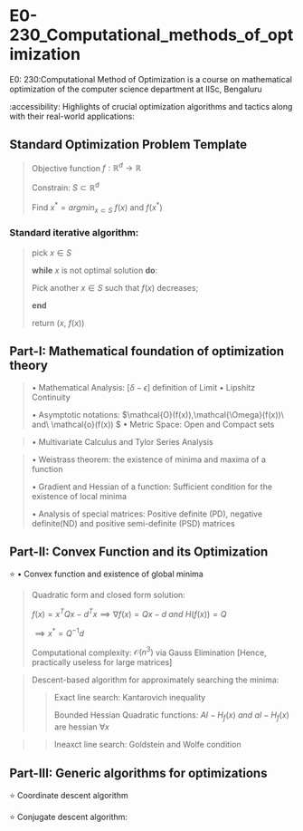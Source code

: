 # E0-230_Computational_methods_of_optimization
E0: 230:Computational Method of Optimization is a course on mathematical optimization of the computer science department at IISc, Bengaluru

:accessibility: Highlights of crucial optimization algorithms and tactics along with their real-world applications:

## Standard Optimization Problem Template
> Objective function $f:\mathbb{R}^d \to \mathbb{R}$
>
> Constrain: $S\subset \mathbb{R}^d$
>
> Find $x^{\ast}=argmin_{x\subset S}\ f(x)$
> and $f(x^{\ast})$

### Standard iterative algorithm:

> pick $x\in S$
>
> $\textbf{while}\ x$  is not optimal solution $\textbf{do}:$
> 
> Pick another $x\in S$ such that $f(x)$ decreases;
> 
> $\textbf{end}$
>
> return $(x,\ f(x))$

## Part-I: Mathematical foundation of optimization theory

> $\bullet$ Mathematical Analysis: $[\delta - \epsilon]$ definition of Limit
> $\bullet$ Lipshitz Continuity
> 
> $\bullet$ Asymptotic notations: $\mathcal{O}(f(x)),\mathcal{\Omega}(f(x))\ and\ \mathcal{o}(f(x)) $
> $\bullet$ Metric Space: Open and Compact sets

> $\bullet$ Multivariate Calculus and Tylor Series Analysis

> $\bullet$ Weistrass theorem: the existence of minima and maxima of a function
> 
> $\bullet$ Gradient and Hessian of a function: Sufficient condition for the existence of local minima
> 
> $\bullet$ Analysis of special matrices: Positive definite (PD), negative definite(ND) and positive semi-definite (PSD) matrices


## Part-II: Convex Function and its Optimization 

⭐ $\bullet$ Convex function and existence of global minima

> Quadratic form and closed form solution:
>
> $f(x)=x^TQx-d^Tx \implies \nabla f(x) = Qx-d\ and\ H(f(x))=Q$
>
> $\implies x^{\ast} = Q^{-1}d$
>
> Computational complexity: $\mathcal{O}(n^3)$ via Gauss Elimination [Hence, practically useless for large matrices]

> Descent-based algorithm for approximately searching the minima:
> 
> > Exact line search: Kantarovich inequality
> > 
> > Bounded Hessian Quadratic functions: $AI-H_f(x)\ and\ aI-H_f(x)$ are hessian $\forall x$

> > Ineaxct line search: Goldstein and Wolfe condition

## Part-III: Generic algorithms for optimizations
⭐ Coordinate descent algorithm
>
⭐ Conjugate descent algorithm:  
